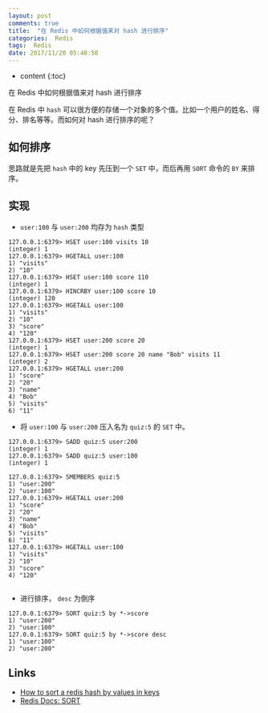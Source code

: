 ```yaml
---
layout: post
comments: true
title:  "在 Redis 中如何根据值来对 hash 进行排序"
categories:  Redis
tags:  Redis
date: 2017/11/20 05:48:50
---
```


* content
{:toc}

在 Redis 中如何根据值来对 hash 进行排序




在 Redis 中 `hash` 可以很方便的存储一个对象的多个值。比如一个用户的姓名、得分、排名等等。而如何对 hash 进行排序的呢？

## 如何排序

思路就是先把 `hash` 中的 key 先压到一个 `SET` 中，而后再用 `SORT` 命令的 `BY` 来排序。

## 实现

* `user:100` 与 `user:200` 均存为 `hash` 类型

```
127.0.0.1:6379> HSET user:100 visits 10
(integer) 1
127.0.0.1:6379> HGETALL user:100
1) "visits"
2) "10"
127.0.0.1:6379> HSET user:100 score 110
(integer) 1
127.0.0.1:6379> HINCRBY user:100 score 10
(integer) 120
127.0.0.1:6379> HGETALL user:100
1) "visits"
2) "10"
3) "score"
4) "120"
127.0.0.1:6379> HSET user:200 score 20
(integer) 1
127.0.0.1:6379> HSET user:200 score 20 name "Bob" visits 11
(integer) 2
127.0.0.1:6379> HGETALL user:200
1) "score"
2) "20"
3) "name"
4) "Bob"
5) "visits"
6) "11"
```

* 将 `user:100` 与 `user:200` 压入名为 `quiz:5` 的 `SET` 中。

```
127.0.0.1:6379> SADD quiz:5 user:200
(integer) 1
127.0.0.1:6379> SADD quiz:5 user:100
(integer) 1

127.0.0.1:6379> SMEMBERS quiz:5
1) "user:200"
2) "user:100"
127.0.0.1:6379> HGETALL user:200
1) "score"
2) "20"
3) "name"
4) "Bob"
5) "visits"
6) "11"
127.0.0.1:6379> HGETALL user:100
1) "visits"
2) "10"
3) "score"
4) "120"


```

* 进行排序， `desc` 为倒序

```
127.0.0.1:6379> SORT quiz:5 by *->score
1) "user:200"
2) "user:100"
127.0.0.1:6379> SORT quiz:5 by *->score desc
1) "user:100"
2) "user:200"
```


## Links

* [How to sort a redis hash by values in keys](https://stackoverflow.com/a/31285884/4455426)
* [Redis Docs: SORT](https://redis.io/commands/SORT)
